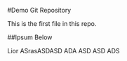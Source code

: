 #Demo Git Repository

This is the first file in this repo.

##Ipsum Below

Lior ASrasASDASD ADA ASD ASD ADS 
